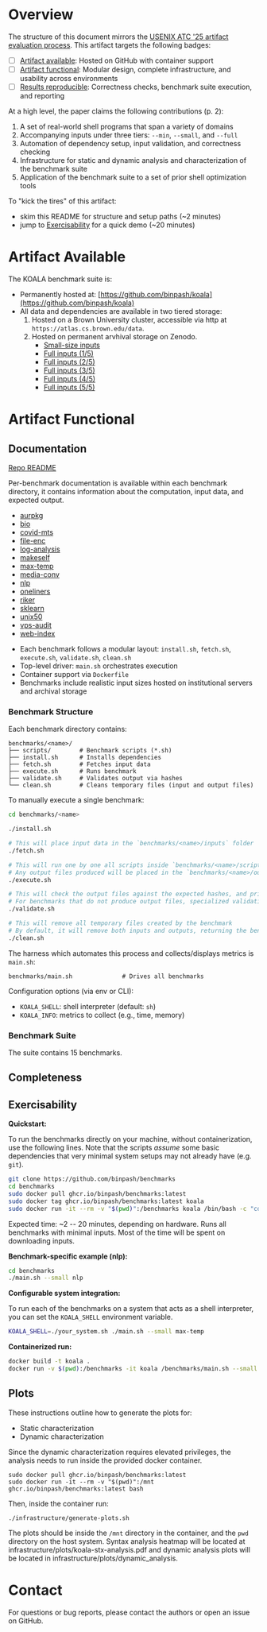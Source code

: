 # Overview

The structure of this document mirrors the [USENIX ATC '25 artifact evaluation process](https://www.usenix.org/conference/atc25/call-for-artifacts).
This artifact targets the following badges:

* [ ] [Artifact available](#artifact-available): Hosted on GitHub with container support
* [ ] [Artifact functional](#artifact-functional): Modular design, complete infrastructure, and usability across environments
* [ ] [Results reproducible](#results-reproducible): Correctness checks, benchmark suite execution, and reporting

At a high level, the paper claims the following contributions (p. 2):

1. A set of real-world shell programs that span a variety of domains
2. Accompanying inputs under three tiers: `--min`, `--small`, and `--full`
3. Automation of dependency setup, input validation, and correctness checking
4. Infrastructure for static and dynamic analysis and characterization of the benchmark suite
5. Application of the benchmark suite to a set of prior shell optimization tools

To "kick the tires" of this artifact:

* skim this README for structure and setup paths (~2 minutes)
* jump to [Exercisability](#exercisability) for a quick demo (~20 minutes)

# Artifact Available

The KOALA benchmark suite is:

* Permanently hosted at: [https://github.com/binpash/koala](https://github.com/binpash/koala)
* All data and dependencies are available in two tiered storage:
    1. Hosted on a Brown University cluster, accessible via http at `https://atlas.cs.brown.edu/data`.
    2. Hosted on permanent arvhival storage on Zenodo.
        - [Small-size inputs](https://zenodo.org/records/15361083)
        - [Full inputs (1/5)](https://zenodo.org/records/15367723)
        - [Full inputs (2/5)](https://zenodo.org/records/15368074)
        - [Full inputs (3/5)](https://zenodo.org/records/15368508)
        - [Full inputs (4/5)](https://zenodo.org/records/15368510)
        - [Full inputs (5/5)](https://zenodo.org/records/15368512)


# Artifact Functional

## Documentation

[Repo README](https://github.com/binpash/benchmarks)

Per-benchmark documentation is available within each benchmark directory, it
contains information about the computation, input data, and expected output.
- [aurpkg](https://github.com/binpash/benchmarks/tree/main/aurpkg)
- [bio](https://github.com/binpash/benchmarks/tree/main/bio)
- [covid-mts](https://github.com/binpash/benchmarks/tree/main/covid-mts)
- [file-enc](https://github.com/binpash/benchmarks/tree/main/file-enc)
- [log-analysis](https://github.com/binpash/benchmarks/tree/main/log-analysis)
- [makeself](https://github.com/binpash/benchmarks/tree/main/makeself)
- [max-temp](https://github.com/binpash/benchmarks/tree/main/max-temp)
- [media-conv](https://github.com/binpash/benchmarks/tree/main/media-conv)
- [nlp](https://github.com/binpash/benchmarks/tree/main/nlp)
- [oneliners](https://github.com/binpash/benchmarks/tree/main/oneliners)
- [riker](https://github.com/binpash/benchmarks/tree/main/riker)
- [sklearn](https://github.com/binpash/benchmarks/tree/main/sklearn)
- [unix50](https://github.com/binpash/benchmarks/tree/main/unix50)
- [vps-audit](https://github.com/binpash/benchmarks/tree/main/vps-audit)
- [web-index](https://github.com/binpash/benchmarks/tree/main/web-index)

* Each benchmark follows a modular layout: `install.sh`, `fetch.sh`, `execute.sh`, `validate.sh`, `clean.sh`
* Top-level driver: `main.sh` orchestrates execution
* Container support via `Dockerfile`
* Benchmarks include realistic input sizes hosted on institutional servers and archival storage

### Benchmark Structure

Each benchmark directory contains:

```
benchmarks/<name>/
├── scripts/        # Benchmark scripts (*.sh)
├── install.sh      # Installs dependencies
├── fetch.sh        # Fetches input data
├── execute.sh      # Runs benchmark
├── validate.sh     # Validates output via hashes
└── clean.sh        # Cleans temporary files (input and output files)
```

To manually execute a single benchmark: 

```sh
cd benchmarks/<name>

./install.sh

# This will place input data in the `benchmarks/<name>/inputs` folder
./fetch.sh

# This will run one by one all scripts inside `benchmarks/<name>/scripts/` folder
# Any output files produced will be placed in the `benchmarks/<name>/outputs` folder
./execute.sh

# This will check the output files against the expected hashes, and print the results
# For benchmarks that do not produce output files, specialized validation logic is used
./validate.sh

# This will remove all temporary files created by the benchmark
# By default, it will remove both inputs and outputs, returning the benchmark folder in its original state
./clean.sh
```

The harness which automates this process and collects/displays metrics is `main.sh`:

```
benchmarks/main.sh              # Drives all benchmarks
```

Configuration options (via env or CLI):

* `KOALA_SHELL`: shell interpreter (default: `sh`)
* `KOALA_INFO`: metrics to collect (e.g., time, memory)

### Benchmark Suite

The suite contains 15 benchmarks. 

## Completeness

## Exercisability


**Quickstart:**

To run the benchmarks directly on your machine, without containerization, use the following lines.
Note that the scripts *assume* some basic dependencies that very minimal system setups may not already have (e.g. `git`).

```sh
git clone https://github.com/binpash/benchmarks
cd benchmarks
sudo docker pull ghcr.io/binpash/benchmarks:latest
sudo docker tag ghcr.io/binpash/benchmarks:latest koala
sudo docker run -it --rm -v "$(pwd)":/benchmarks koala /bin/bash -c "cd /benchmarks && ./kick-tires.sh"
```

Expected time: ~2 -- 20 minutes, depending on hardware.
Runs all benchmarks with minimal inputs.
Most of the time will be spent on downloading inputs.

**Benchmark-specific example (nlp):**

```sh
cd benchmarks
./main.sh --small nlp
```

**Configurable system integration:**

To run each of the benchmarks on a system that acts as a shell interpreter, you
can set the `KOALA_SHELL` environment variable.

```sh
KOALA_SHELL=./your_system.sh ./main.sh --small max-temp
```

**Containerized run:**

```sh
docker build -t koala .
docker run -v $(pwd):/benchmarks -it koala /benchmarks/main.sh --small max-temp
```

## Plots

These instructions outline how to generate the plots for:
- Static characterization
- Dynamic characterization

Since the dynamic characterization requires elevated privileges, the analysis needs to run inside the provided docker container.

```
sudo docker pull ghcr.io/binpash/benchmarks:latest
sudo docker run -it --rm -v "$(pwd)":/mnt ghcr.io/binpash/benchmarks:latest bash
```

Then, inside the container run:

```
./infrastructure/generate-plots.sh
```

The plots should be inside the `/mnt` directory in the container, and
the `pwd` directory on the host system. Syntax analysis heatmap will be located at infrastructure/plots/koala-stx-analysis.pdf and dynamic analysis plots will be located in infrastructure/plots/dynamic_analysis.


# Contact

For questions or bug reports, please contact the authors or open an issue on GitHub.
